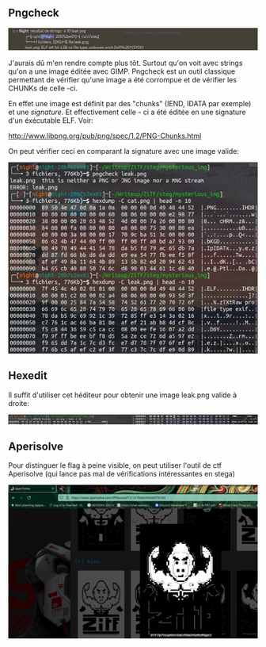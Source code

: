 ## Pngcheck

![](./debut.png)

J'aurais dû m'en rendre compte plus tôt. Surtout qu'on voit avec strings qu'on a une image éditée avec GIMP. 
Pngcheck est un outil classique permettant de vérifier qu'une image a été corrompue et de vérifier les CHUNKs de celle -ci.

En effet une image est définit par des "chunks" (IEND, IDATA par exemple) et une *signature*.
Et effectivement celle - ci a été éditée en une signature d'un éxécutable ELF.
Voir:

http://www.libpng.org/pub/png/spec/1.2/PNG-Chunks.html

On peut vérifier ceci en comparant la signature avec une image valide:

![](./check.png)

## Hexedit

Il suffit d'utiliser cet héditeur pour obtenir une image leak.png valide à droite:

![](./signature.png)

## Aperisolve

Pour distinguer le flag à peine visible, on peut utiliser l'outil de ctf Aperisolve (qui lance pas mal de vérifications intéressantes en stega)

![](./aperisolve.png)

